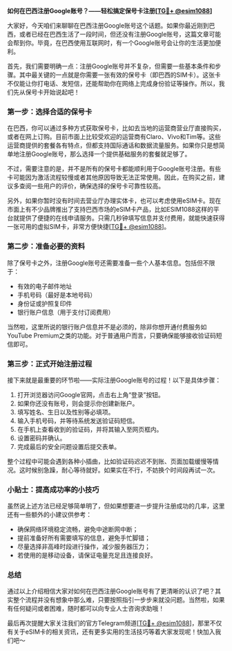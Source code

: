 **如何在巴西注册Google账号？——轻松搞定保号卡注册[[TG💪+ @esim1088](https://t.me/s/esim1088)]**

大家好，今天咱们来聊聊在巴西注册Google账号这个话题。如果你最近刚到巴西，或者已经在巴西生活了一段时间，但还没有注册Google账号，这篇文章可能会帮到你。毕竟，在巴西使用互联网时，有一个Google账号会让你的生活更加便利。

首先，我们需要明确一点：注册Google账号并不复杂，但需要一些基本条件和步骤。其中最关键的一点就是你需要一张有效的保号卡（即巴西的SIM卡）。这张卡不仅能让你打电话、发短信，还能帮助你在网络上完成身份验证等操作。所以，我们先从保号卡开始说起吧！

### 第一步：选择合适的保号卡

在巴西，你可以通过多种方式获取保号卡，比如去当地的运营商营业厅直接购买，或者在网上订购。目前市面上比较受欢迎的运营商有Claro、Vivo和Tim等。这些运营商提供的套餐各有特点，但都支持国际通话和数据流量服务。如果你只是想简单地注册Google账号，那么选择一个提供基础服务的套餐就足够了。

不过，需要注意的是，并不是所有的保号卡都能顺利用于Google账号注册。有些卡可能因为激活流程较慢或者其他原因导致无法正常使用。因此，在购买之前，建议多查阅一些用户的评价，确保选择的保号卡可靠性较高。

另外，如果你暂时没有时间去营业厅办理实体卡，也可以考虑使用eSIM卡。现在市面上有不少品牌推出了支持巴西市场的eSIM卡产品，比如ESIM1088这样的平台就提供了便捷的在线申请服务。只需几秒钟填写信息并支付费用，就能快速获得一张可用的虚拟SIM卡，非常方便快捷[[TG💪+ @esim1088](https://t.me/s/esim1088)]。

### 第二步：准备必要的资料

除了保号卡之外，注册Google账号还需要准备一些个人基本信息。包括但不限于：

- 有效的电子邮件地址
- 手机号码（最好是本地号码）
- 身份证或护照复印件
- 银行账户信息（用于支付订阅费用）

当然啦，这里所说的银行账户信息并不是必须的，除非你想开通付费服务如YouTube Premium之类的功能。对于普通用户而言，只要确保能够接收验证码短信即可。

### 第三步：正式开始注册过程

接下来就是最重要的环节啦——实际注册Google账号的过程！以下是具体步骤：

1. 打开浏览器访问Google官网，点击右上角“登录”按钮。
2. 如果你还没有账号，则会提示你创建新账户。
3. 填写姓名、生日以及性别等必填项。
4. 输入手机号码，并等待系统发送验证码短信。
5. 在手机上查看收到的验证码，并将其输入至网页框内。
6. 设置密码并确认。
7. 完成最后的安全问题设置后提交表单。

整个过程中可能会遇到各种小插曲，比如验证码迟迟不到账、页面加载缓慢等情况。这时候别急躁，耐心等待就好。如果实在不行，不妨换个时间段再试一次。

### 小贴士：提高成功率的小技巧

虽然说上述方法已经足够简单明了，但如果想要进一步提升注册成功的几率，这里还有一些额外的小建议供参考：

- 确保网络环境稳定流畅，避免中途断网中断；
- 提前准备好所有需要填写的信息，避免手忙脚错；
- 尽量选择非高峰时段进行操作，减少服务器压力；
- 若使用的是移动设备，请保证电量充足且连接良好。

### 总结

通过以上介绍相信大家对如何在巴西注册Google账号有了更清晰的认识了吧？其实整个流程并没有想象中那么难，只要按照指引一步步来就没问题。当然啦，如果有任何疑问或者困难，随时都可以向专业人士咨询求助哦！

最后再次提醒大家关注我们的官方Telegram频道[[TG💪+ @esim1088](https://t.me/s/esim1088)]，那里不仅有关于eSIM卡的相关资讯，还有更多实用的生活技巧等着大家发现呢！快加入我们吧～